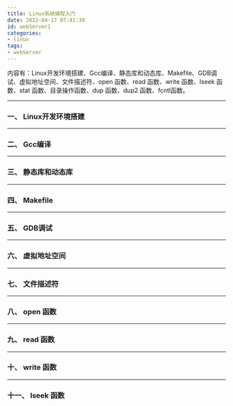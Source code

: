 ```yaml
---
title: Linux系统编程入门
date: 2022-04-17 07:41:39
id: webServer1
categories:
- linux
tags:
- webServer
---
```




内容有：Linux开发环境搭建、Gcc编译、静态库和动态库、Makefile、GDB调试、虚拟地址空间、文件描述符、open 函数、read 函数、write 函数、lseek 函数、stat 函数、目录操作函数、dup 函数、dup2 函数、fcntl函数。



<!-- more -->



---



### 一、 Linux开发环境搭建





---



### 二、 Gcc编译





---



### 三、 静态库和动态库





---



### 四、 Makefile





---



### 五、 GDB调试





---



### 六、 虚拟地址空间





---



### 七、 文件描述符





---



### 八、 open 函数





---



### 九、 read 函数





---



### 十、 write 函数





---



### 十一、 lseek 函数




